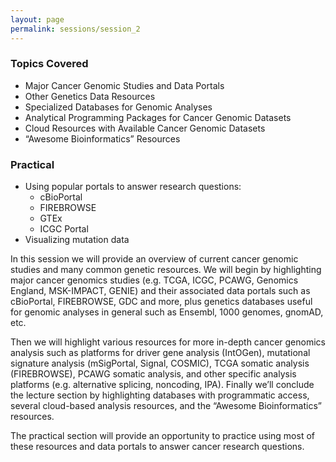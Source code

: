 ```yaml
---
layout: page
permalink: sessions/session_2
---
```


### Topics Covered
- Major Cancer Genomic Studies and Data Portals
- Other Genetics Data Resources
- Specialized Databases for Genomic Analyses
- Analytical Programming Packages for Cancer Genomic Datasets
- Cloud Resources with Available Cancer Genomic Datasets
- “Awesome Bioinformatics” Resources

### Practical
- Using popular portals to answer research questions:
  - cBioPortal
  - FIREBROWSE
  - GTEx
  - ICGC Portal
- Visualizing mutation data 

In this session we will provide an overview of current cancer genomic studies and many common genetic resources. We will begin by highlighting major cancer genomics studies (e.g. TCGA, ICGC, PCAWG, Genomics England, MSK-IMPACT, GENIE) and their associated data portals such as cBioPortal, FIREBROWSE, GDC and more, plus genetics databases useful for genomic analyses in general such as Ensembl, 1000 genomes, gnomAD, etc.

Then we will highlight various resources for more in-depth cancer genomics analysis such as platforms for driver gene analysis (IntOGen), mutational signature analysis (mSigPortal, Signal, COSMIC), TCGA somatic analysis (FIREBROWSE), PCAWG somatic analysis, and other specific analysis platforms (e.g. alternative splicing, noncoding, IPA). Finally we’ll conclude the lecture section by highlighting databases with programmatic access, several cloud-based analysis resources, and the “Awesome Bioinformatics” resources.

The practical section will provide an opportunity to practice using most of these resources and data portals to answer cancer research questions.
<br><br>
<!--*-- Presenters: Tongwu Zhang and Alyssa Klein, adapted for Github pages by John McElderry*-->
